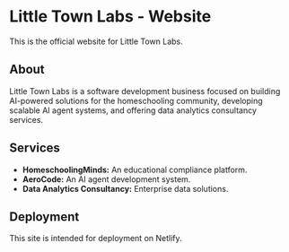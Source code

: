 # Little Town Labs - Website

This is the official website for Little Town Labs.

## About

Little Town Labs is a software development business focused on building AI-powered solutions for the homeschooling community, developing scalable AI agent systems, and offering data analytics consultancy services.

## Services

*   **HomeschoolingMinds:** An educational compliance platform.
*   **AeroCode:** An AI agent development system.
*   **Data Analytics Consultancy:** Enterprise data solutions.

## Deployment

This site is intended for deployment on Netlify.